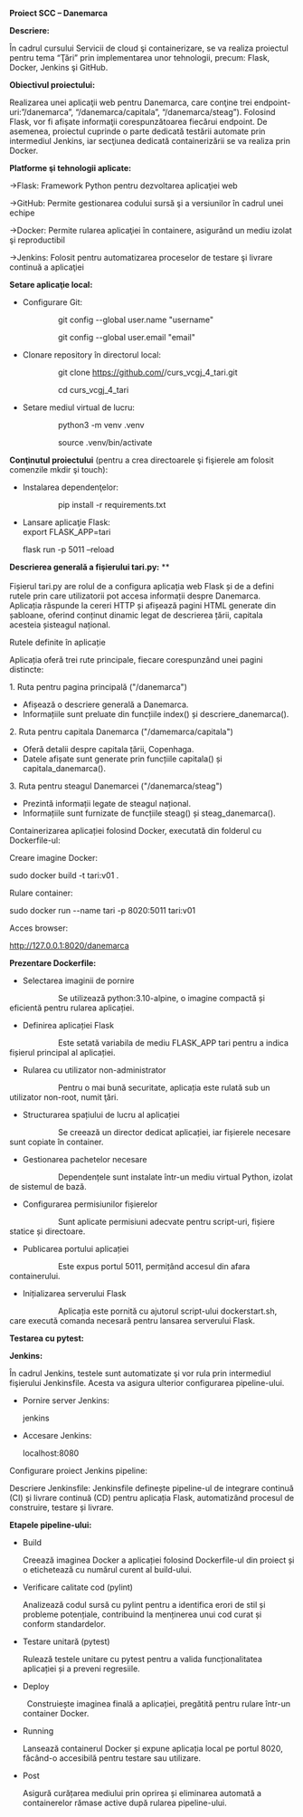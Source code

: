 **Proiect SCC – Danemarca**

**Descriere:**

În cadrul cursului Servicii de cloud şi containerizare, se va realiza proiectul pentru tema “Ţări” prin implementarea unor tehnologii, precum: Flask, Docker, Jenkins şi GitHub.

**Obiectivul proiectului:**

Realizarea unei aplicaţii web pentru Danemarca, care conţine trei endpoint-uri:”/danemarca”, “/danemarca/capitala”, “/danemarca/steag”). Folosind Flask, vor fi afişate informaţii corespunzătoarea fiecărui endpoint. De asemenea, proiectul cuprinde o parte dedicată testării automate prin intermediul Jenkins, iar secţiunea dedicată containerizării se va realiza prin Docker. 

**Platforme şi tehnologii aplicate:**

->Flask: Framework Python pentru dezvoltarea aplicaţiei web

->GitHub: Permite gestionarea codului sursă şi a versiunilor în cadrul unei echipe 

->Docker: Permite rularea aplicaţiei în containere, asigurând un mediu izolat şi reproductibil

->Jenkins: Folosit pentru automatizarea proceselor de testare şi livrare continuă a aplicaţiei

**Setare aplicaţie local:**

- Configurare Git:

`            `git config --global user.name "username"

`            `git config --global user.email "email"

- Clonare repository în directorul local:

`            `git clone https://github.com/<user>/curs_vcgj_4_tari.git

`            `cd curs_vcgj_4_tari

- Setare mediul virtual de lucru:

`            `python3 -m venv .venv

`            `source .venv/bin/activate

**Conţinutul proiectului** (pentru a crea directoarele şi fişierele am folosit comenzile mkdir şi touch):

- Instalarea dependenţelor:

`            `pip install -r requirements.txt

- Lansare aplicaţie Flask:\
  export FLASK_APP=tari

  flask run -p 5011 –reload

**Descrierea generală a fişierului tari.py:**
**\
\
Fișierul tari.py are rolul de a configura aplicația web Flask și de a defini rutele prin care utilizatorii pot accesa informații despre Danemarca. Aplicația răspunde la cereri HTTP și afișează pagini HTML generate din șabloane, oferind conținut dinamic legat de descrierea țării, capitala acesteia șisteagul național.

Rutele definite în aplicație

Aplicația oferă trei rute principale, fiecare corespunzând unei pagini distincte:

1\. Ruta pentru pagina principală ("/danemarca")

- Afișează o descriere generală a Danemarca.
- Informațiile sunt preluate din funcțiile index() și descriere\_danemarca().

2\. Ruta pentru capitala Danemarca ("/damemarca/capitala")

- Oferă detalii despre capitala țării, Copenhaga.
- Datele afișate sunt generate prin funcțiile capitala() și capitala\_danemarca().

3\. Ruta pentru steagul Danemarcei ("/danemarca/steag")

- Prezintă informații legate de steagul național.
- Informațiile sunt furnizate de funcțiile steag() și steag\_danemarca().

Containerizarea aplicației folosind Docker, executată din folderul cu Dockerfile-ul:

Creare imagine Docker:

sudo docker build -t tari:v01 .

Rulare container: 

sudo docker run --name tari -p 8020:5011 tari:v01

Acces browser:

<http://127.0.0.1:8020/danemarca>

**Prezentare Dockerfile:**

- Selectarea imaginii de pornire

`            `Se utilizează python:3.10-alpine, o imagine compactă și eficientă pentru rularea aplicației.

- Definirea aplicației Flask

`            `Este setată variabila de mediu FLASK\_APP tari pentru a indica fișierul principal al aplicației.

- Rularea cu utilizator non-administrator

`            `Pentru o mai bună securitate, aplicația este rulată sub un utilizator non-root, numit ţări.

- Structurarea spațiului de lucru al aplicației

`            `Se creează un director dedicat aplicației, iar fișierele necesare sunt copiate în container.

- Gestionarea pachetelor necesare

`            `Dependențele sunt instalate într-un mediu virtual Python, izolat de sistemul de bază.

- Configurarea permisiunilor fișierelor

`            `Sunt aplicate permisiuni adecvate pentru script-uri, fișiere statice și directoare.

- Publicarea portului aplicației

`            `Este expus portul 5011, permițând accesul din afara containerului.

- Inițializarea serverului Flask

`            `Aplicația este pornită cu ajutorul script-ului dockerstart.sh, care execută comanda necesară pentru lansarea serverului Flask.

**Testarea cu pytest:**

**Jenkins:**

În cadrul Jenkins, testele sunt automatizate şi vor rula prin intermediul fişierului Jenkinsfile. Acesta va asigura ulterior configurarea pipeline-ului.

- Pornire server Jenkins:

  jenkins

- Accesare Jenkins:

  localhost:8080

Configurare proiect Jenkins pipeline:

Descriere Jenkinsfile: Jenkinsfile definește pipeline-ul de integrare continuă (CI) și livrare continuă (CD) pentru aplicația Flask, automatizând procesul de construire, testare și livrare.

**Etapele pipeline-ului:**

- Build

  Creează imaginea Docker a aplicației folosind Dockerfile-ul din proiect și o etichetează cu numărul curent al build-ului.

- Verificare calitate cod (pylint)

  Analizează codul sursă cu pylint pentru a identifica erori de stil și probleme potențiale, contribuind la menținerea unui cod curat și conform standardelor.

- Testare unitară (pytest)

  Rulează testele unitare cu pytest pentru a valida funcționalitatea aplicației și a preveni regresiile.

- Deploy

  ` `Construiește imaginea finală a aplicației, pregătită pentru rulare într-un container Docker.

- Running

  Lansează containerul Docker și expune aplicația local pe portul 8020, făcând-o accesibilă pentru testare sau utilizare.

- Post

  Asigură curățarea mediului prin oprirea și eliminarea automată a containerelor rămase active după rularea pipeline-ului.




